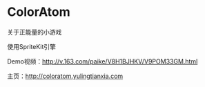 ColorAtom
=========

关于正能量的小游戏

使用SpriteKit引擎  


Demo视频：http://v.163.com/paike/V8H1BJHKV/V9POM33GM.html  

主页：http://coloratom.yulingtianxia.com  
